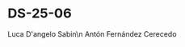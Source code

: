  <h1 style=font-size:26px;">DS-25-06</h1>

<p syle=font-size:18px; ">Luca D'angelo Sabin\n
                          Antón Fernández Cerecedo</p>

